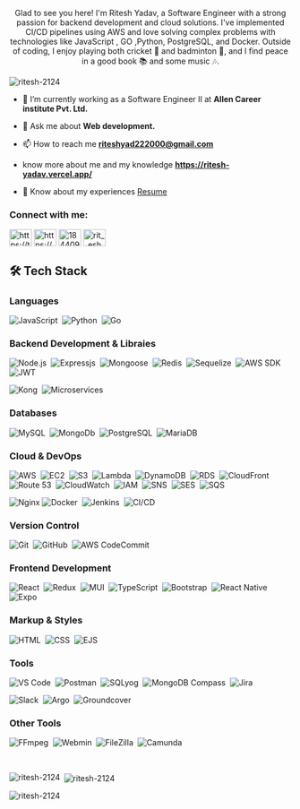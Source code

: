 <p align="center">Glad to see you here! I'm Ritesh Yadav, a Software Engineer with a strong passion for backend development and cloud solutions. I've implemented CI/CD pipelines using AWS and love solving complex problems with technologies like JavaScript , GO ,Python, PostgreSQL, and Docker. Outside of coding, I enjoy playing both cricket 🏏 and badminton 🏸, and I find peace in a good book 📚 and some music 🎶.

</p>

<p align="left"> <img src="https://komarev.com/ghpvc/?username=ritesh-2124&label=Profile%20views&color=0e75b6&style=flat" alt="ritesh-2124" /> </p>

- 🌱 I’m currently working as a Software Engineer II at **Allen Career institute Pvt. Ltd.**

- 💬 Ask me about **Web development.**

- 📫 How to reach me **riteshyad222000@gmail.com**

-    know more about me and my knowledge **https://ritesh-yadav.vercel.app/**

- 📄 Know about my experiences <a href="https://drive.google.com/file/d/1krcQoC1LSfRz4pLHCg8tOcQS_Uz7OX0Y/view?usp=sharing" target="blank">Resume</a>

<h3 align="left">Connect with me:</h3>
<p align="left">
<a href="https://twitter.com/https://twitter.com/home?lang=en" target="blank"><img align="center" src="https://raw.githubusercontent.com/rahuldkjain/github-profile-readme-generator/master/src/images/icons/Social/twitter.svg" alt="https://twitter.com/home?lang=en" height="30" width="40" /></a>
<a href="https://linkedin.com/in/https://www.linkedin.com/in/ritesh-yadav-3749a7202/" target="blank"><img align="center" src="https://raw.githubusercontent.com/rahuldkjain/github-profile-readme-generator/master/src/images/icons/Social/linked-in-alt.svg" alt="https://www.linkedin.com/in/ritesh-yadav-3749a7202/" height="30" width="40" /></a>
<a href="https://stackoverflow.com/users/18440956" target="blank"><img align="center" src="https://raw.githubusercontent.com/rahuldkjain/github-profile-readme-generator/master/src/images/icons/Social/stack-overflow.svg" alt="18440956" height="30" width="40" /></a>
<a href="https://instagram.com/rit__esh__html" target="blank"><img align="center" src="https://raw.githubusercontent.com/rahuldkjain/github-profile-readme-generator/master/src/images/icons/Social/instagram.svg" alt="rit__esh__html" height="30" width="40" /></a>
</p>


## 🛠️ **Tech Stack**

### **Languages**
![JavaScript](https://img.shields.io/badge/JavaScript-F7DF1E.svg?style=flat&logo=JavaScript&logoColor=black)&nbsp;
![Python](https://img.shields.io/badge/Python-3776AB?style=flat&logo=python&logoColor=white)&nbsp;
![Go](https://img.shields.io/badge/Go-00ADD8?style=flat&logo=go&logoColor=white)

### **Backend Development & Libraies**
![Node.js](https://img.shields.io/badge/-Node.js-05122A?style=flat&logo=node.js)&nbsp;
![Expressjs](https://img.shields.io/badge/-Expressjs-05122A?style=flat&logo=Express&Color=092E20)&nbsp;
![Mongoose](https://img.shields.io/badge/Mongoose-880000?style=flat&logo=mongoose&logoColor=white)&nbsp;
![Redis](https://img.shields.io/badge/Redis-DC382D?style=flat&logo=redis&logoColor=white)&nbsp;
![Sequelize](https://img.shields.io/badge/Sequelize-52B0E7?style=flat&logo=sequelize&logoColor=white)&nbsp;
![AWS SDK](https://img.shields.io/badge/AWS_SDK-232F3E?style=flat&logo=amazonaws&logoColor=FF9900)&nbsp;
![JWT](https://img.shields.io/badge/JWT-000000?style=flat&logo=json-web-tokens&logoColor=white)&nbsp;

![Kong](https://img.shields.io/badge/Kong-00203F?style=flat&logo=kong&logoColor=white)&nbsp;
![Microservices](https://img.shields.io/badge/Microservices-FF6F00?style=flat&logo=microgenetics&logoColor=white)&nbsp;

### **Databases**
![MySQL](https://img.shields.io/badge/MySQL-4479A1.svg?style=flat&logo=MySQL&logoColor=white)&nbsp;
![MongoDb](https://img.shields.io/badge/MongoDb-47A248.svg?style=flat&logo=MongoDb&logoColor=white)&nbsp;
![PostgreSQL](https://img.shields.io/badge/PostgreSQL-336791?style=flat&logo=postgresql&logoColor=white)&nbsp;
![MariaDB](https://img.shields.io/badge/MariaDB-003545?style=flat&logo=mariadb&logoColor=white)


### **Cloud & DevOps**
![AWS](https://img.shields.io/badge/AWS-232F3E?style=flat&logo=amazon-aws&logoColor=white)&nbsp;
![EC2](https://img.shields.io/badge/EC2-FF9900?style=flat&logo=amazon-aws&logoColor=white)&nbsp;
![S3](https://img.shields.io/badge/S3-569A31?style=flat&logo=amazon-s3&logoColor=white)&nbsp;
![Lambda](https://img.shields.io/badge/Lambda-FF9900?style=flat&logo=aws-lambda&logoColor=white)&nbsp;
![DynamoDB](https://img.shields.io/badge/DynamoDB-4053D6?style=flat&logo=amazon-dynamodb&logoColor=white)&nbsp;
![RDS](https://img.shields.io/badge/RDS-527FFF?style=flat&logo=amazon-rds&logoColor=white)&nbsp;
![CloudFront](https://img.shields.io/badge/CloudFront-232F3E?style=flat&logo=amazon-cloudfront&logoColor=white)&nbsp;
![Route 53](https://img.shields.io/badge/Route%2053-8C4B30?style=flat&logo=amazon-route-53&logoColor=white)&nbsp;
![CloudWatch](https://img.shields.io/badge/CloudWatch-FF4F8B?style=flat&logo=amazon-cloudwatch&logoColor=white)&nbsp;
![IAM](https://img.shields.io/badge/IAM-232F3E?style=flat&logo=amazon-aws&logoColor=white)&nbsp;
![SNS](https://img.shields.io/badge/SNS-FF9900?style=flat&logo=amazon-sns&logoColor=white)&nbsp;
![SES](https://img.shields.io/badge/SES-569A31?style=flat&logo=amazon-ses&logoColor=white)&nbsp;
![SQS](https://img.shields.io/badge/SQS-4053D6?style=flat&logo=amazon-sqs&logoColor=white)&nbsp;

![Nginx](https://img.shields.io/badge/Nginx-009639?style=flat&logo=nginx&logoColor=white)
![Docker](https://img.shields.io/badge/Docker-2496ED?style=flat&logo=docker&logoColor=white)&nbsp;
![Jenkins](https://img.shields.io/badge/Jenkins-D24939?style=flat&logo=jenkins&logoColor=white)&nbsp;
![CI/CD](https://img.shields.io/badge/CI%2FCD-239120?style=flat&logo=githubactions&logoColor=white)&nbsp;

### **Version Control**
![Git](https://img.shields.io/badge/Git-F05032?style=flat&logo=git&logoColor=white)&nbsp;
![GitHub](https://img.shields.io/badge/GitHub-181717?style=flat&logo=github&logoColor=white)&nbsp;
![AWS CodeCommit](https://img.shields.io/badge/AWS_CodeCommit-232F3E?style=flat&logo=aws&logoColor=FF9900)&nbsp;

### **Frontend Development**
![React](https://img.shields.io/badge/React-20232A?style=flat&logo=react&logoColor=61DAFB)&nbsp;
![Redux](https://img.shields.io/badge/Redux-764ABC?style=flat&logo=redux&logoColor=white)&nbsp;
![MUI](https://img.shields.io/badge/MUI-007FFF?style=flat&logo=mui&logoColor=white)&nbsp;
![TypeScript](https://img.shields.io/badge/TypeScript-3178C6?style=flat&logo=typescript&logoColor=white)&nbsp;
![Bootstrap](https://img.shields.io/badge/Bootstrap-7952B3?style=flat&logo=bootstrap&logoColor=white)&nbsp;
![React Native](https://img.shields.io/badge/React_Native-61DAFB?style=flat&logo=react&logoColor=black)&nbsp;
![Expo](https://img.shields.io/badge/Expo-000020?style=flat&logo=expo&logoColor=white)


### **Markup & Styles**
![HTML](https://img.shields.io/badge/HTML5-E34F26?style=flat&logo=html5&logoColor=white)&nbsp;
![CSS](https://img.shields.io/badge/CSS3-1572B6?style=flat&logo=css3&logoColor=white)&nbsp;
![EJS](https://img.shields.io/badge/EJS-000000?style=flat&logo=ejs&logoColor=white)&nbsp;

### **Tools**
![VS Code](https://img.shields.io/badge/VS_Code-0078D4?style=flat&logo=visualstudiocode&logoColor=white)&nbsp;
![Postman](https://img.shields.io/badge/Postman-FF6C37?style=flat&logo=postman&logoColor=white)&nbsp;
![SQLyog](https://img.shields.io/badge/SQLyog-001F3D?style=flat&logo=sql&logoColor=white)&nbsp;
![MongoDB Compass](https://img.shields.io/badge/MongoDB_Compass-47A248?style=flat&logo=mongodb&logoColor=white)&nbsp;
![Jira](https://img.shields.io/badge/Jira-0052CC?style=flat&logo=jira&logoColor=white)&nbsp;

![Slack](https://img.shields.io/badge/Slack-4A154B?style=flat&logo=slack&logoColor=white)&nbsp;
![Argo](https://img.shields.io/badge/Argo-CD-0078D7?style=flat&logo=argo&logoColor=white)&nbsp;
![Groundcover](https://img.shields.io/badge/Groundcover-1A5BA8?style=flat&logo=data:image/png;base64,iVBORw0KGgoAAAANSUhEUgAAACAAAAAgCAYAAABzenr0AAABhklEQVR4nO3XPU7DQBgH8L+IkokVRbKEFMKa6AK8QFtoKKcgKIosheQFtQUUUiQBgkUjEHKGltbOwNWsxl5cEc8/H0FzszEwSDYPckHnbGDBliWic+CVxtEBRpmdR08+6cZhOHVSNAOYTS8CgLijAdYPczXZm7vmSb1TrUqr+FkVJv9Q/gCKT3YNwRtBVjvcyK80kVmkNkZq44RxDiwHwYwkN2MhmOcRfSeIf4alEsGAF0N9wWcM+dxxF9s5kaYniRMQQs5kiKmUwM23lEt5RDmcjSYiOQSZ5EhpmES1FKZCAuZMSoJ5kZFmIjsEmaRJmESZpEhRk4jjR5mSDMmjiM5XjXEecf2FVJin+FIC/1JW78EHnPkvvwhF+4nlfXn/YhKZAAAAAElFTkSuQmCC&logoColor=white)&nbsp;


### **Other Tools**
![FFmpeg](https://img.shields.io/badge/FFmpeg-FF6600?style=flat&logo=ffmpeg&logoColor=white)&nbsp;
![Webmin](https://img.shields.io/badge/Webmin-000000?style=flat&logo=webmin&logoColor=white)&nbsp;
![FileZilla](https://img.shields.io/badge/FileZilla-BF0000?style=flat&logo=filezilla&logoColor=white)&nbsp;
![Camunda](https://img.shields.io/badge/Camunda-0066CC?style=flat&logo=camunda&logoColor=white)&nbsp;

<br>

<p><img align="left" src="https://github-readme-stats.vercel.app/api/top-langs?username=ritesh-2124&show_icons=true&locale=en&layout=compact" alt="ritesh-2124" /></p>

<p>&nbsp;<img align="center" src="https://github-readme-stats.vercel.app/api?username=ritesh-2124&show_icons=true&locale=en" alt="ritesh-2124" /></p>

<p><img align="center" src="https://github-readme-streak-stats.herokuapp.com/?user=ritesh-2124&" alt="ritesh-2124" /></p>

